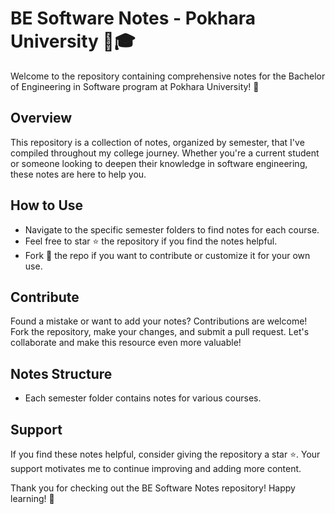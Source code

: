 # BE Software Notes - Pokhara University 📘🎓

Welcome to the repository containing comprehensive notes for the Bachelor of Engineering in Software program at Pokhara University! 🚀

## Overview

This repository is a collection of notes, organized by semester, that I've compiled throughout my college journey. Whether you're a current student or someone looking to deepen their knowledge in software engineering, these notes are here to help you.

## How to Use

- Navigate to the specific semester folders to find notes for each course.
- Feel free to star ⭐ the repository if you find the notes helpful.
- Fork 🍴 the repo if you want to contribute or customize it for your own use.

## Contribute

Found a mistake or want to add your notes? Contributions are welcome! Fork the repository, make your changes, and submit a pull request. Let's collaborate and make this resource even more valuable!

## Notes Structure

- Each semester folder contains notes for various courses.

## Support

If you find these notes helpful, consider giving the repository a star ⭐. Your support motivates me to continue improving and adding more content.

Thank you for checking out the BE Software Notes repository! Happy learning! 🚀
